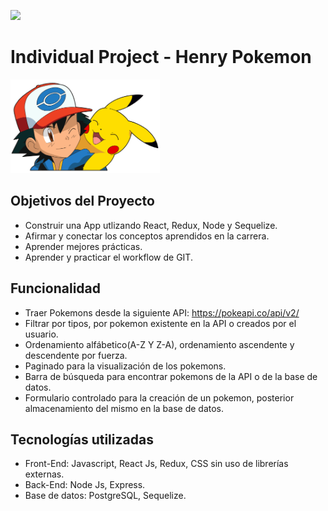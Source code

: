 <p align='left'>
    <img src='https://static.wixstatic.com/media/85087f_0d84cbeaeb824fca8f7ff18d7c9eaafd~mv2.png/v1/fill/w_160,h_30,al_c,q_85,usm_0.66_1.00_0.01/Logo_completo_Color_1PNG.webp' </img>
</p>

# Individual Project - Henry Pokemon

<p align="left">
  <img height="150" src="./pokemon.png" />
</p>

## Objetivos del Proyecto

- Construir una App utlizando React, Redux, Node y Sequelize.
- Afirmar y conectar los conceptos aprendidos en la carrera.
- Aprender mejores prácticas.
- Aprender y practicar el workflow de GIT.

## Funcionalidad

- Traer Pokemons desde la siguiente API: https://pokeapi.co/api/v2/
- Filtrar por tipos, por pokemon existente en la API o creados por el usuario.
- Ordenamiento alfábetico(A-Z Y Z-A), ordenamiento ascendente y descendente por fuerza.
- Paginado para la visualización de los pokemons.
- Barra de búsqueda para encontrar pokemons de la API o de la base de datos.
- Formulario controlado para la creación de un pokemon, posterior almacenamiento del mismo en la base de datos.

 ## Tecnologías utilizadas
 - Front-End: Javascript, React Js, Redux, CSS sin uso de librerías externas.
 - Back-End: Node Js, Express.
 - Base de datos: PostgreSQL, Sequelize.
